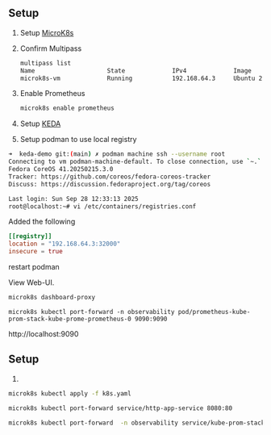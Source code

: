 

## Setup

1. Setup [MicroK8s](https://microk8s.io/#install-microk8s)
2. Confirm Multipass 
    ```bash
    multipass list
    Name                    State             IPv4             Image
    microk8s-vm             Running           192.168.64.3     Ubuntu 22.04 LTS
    ```
2. Enable Prometheus

   ```bash
   microk8s enable prometheus
   ```
3. Setup [KEDA](https://keda.sh/docs/2.17/deploy/#installing-3)

4. Setup podman to use local registry

```bash
➜  keda-demo git:(main) ✗ podman machine ssh --username root
Connecting to vm podman-machine-default. To close connection, use `~.` or `exit`
Fedora CoreOS 41.20250215.3.0
Tracker: https://github.com/coreos/fedora-coreos-tracker
Discuss: https://discussion.fedoraproject.org/tag/coreos

Last login: Sun Sep 28 12:33:13 2025
root@localhost:~# vi /etc/containers/registries.conf
```

Added the following
```conf
[[registry]]
location = "192.168.64.3:32000"
insecure = true
```

restart podman



View Web-UI. 

```bash
microk8s dashboard-proxy
```

```
microk8s kubectl port-forward -n observability pod/prometheus-kube-prom-stack-kube-prome-prometheus-0 9090:9090
```

http://localhost:9090




## Setup

1. 

```bash
microk8s kubectl apply -f k8s.yaml
```

```bash
microk8s kubectl port-forward service/http-app-service 8080:80
```


```bash
microk8s kubectl port-forward  -n observability service/kube-prom-stack-kube-prome-prometheus 9090:9090
```